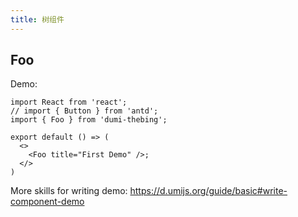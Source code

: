 ```yaml
---
title: 树组件
---
```


## Foo

Demo:

```tsx
import React from 'react';
// import { Button } from 'antd';
import { Foo } from 'dumi-thebing';

export default () => (
  <>
    <Foo title="First Demo" />;
  </>
) 
```

More skills for writing demo: https://d.umijs.org/guide/basic#write-component-demo


